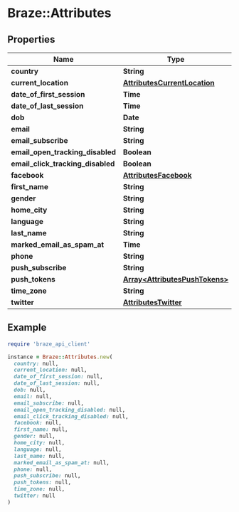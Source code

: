 # Braze::Attributes

## Properties

| Name | Type | Description | Notes |
| ---- | ---- | ----------- | ----- |
| **country** | **String** |  | [optional] |
| **current_location** | [**AttributesCurrentLocation**](AttributesCurrentLocation.md) |  | [optional] |
| **date_of_first_session** | **Time** |  | [optional] |
| **date_of_last_session** | **Time** |  | [optional] |
| **dob** | **Date** |  | [optional] |
| **email** | **String** |  | [optional] |
| **email_subscribe** | **String** |  | [optional] |
| **email_open_tracking_disabled** | **Boolean** |  | [optional] |
| **email_click_tracking_disabled** | **Boolean** |  | [optional] |
| **facebook** | [**AttributesFacebook**](AttributesFacebook.md) |  | [optional] |
| **first_name** | **String** |  | [optional] |
| **gender** | **String** |  | [optional] |
| **home_city** | **String** |  | [optional] |
| **language** | **String** |  | [optional] |
| **last_name** | **String** |  | [optional] |
| **marked_email_as_spam_at** | **Time** |  | [optional] |
| **phone** | **String** |  | [optional] |
| **push_subscribe** | **String** |  | [optional] |
| **push_tokens** | [**Array&lt;AttributesPushTokens&gt;**](AttributesPushTokens.md) |  | [optional] |
| **time_zone** | **String** |  | [optional] |
| **twitter** | [**AttributesTwitter**](AttributesTwitter.md) |  | [optional] |

## Example

```ruby
require 'braze_api_client'

instance = Braze::Attributes.new(
  country: null,
  current_location: null,
  date_of_first_session: null,
  date_of_last_session: null,
  dob: null,
  email: null,
  email_subscribe: null,
  email_open_tracking_disabled: null,
  email_click_tracking_disabled: null,
  facebook: null,
  first_name: null,
  gender: null,
  home_city: null,
  language: null,
  last_name: null,
  marked_email_as_spam_at: null,
  phone: null,
  push_subscribe: null,
  push_tokens: null,
  time_zone: null,
  twitter: null
)
```

